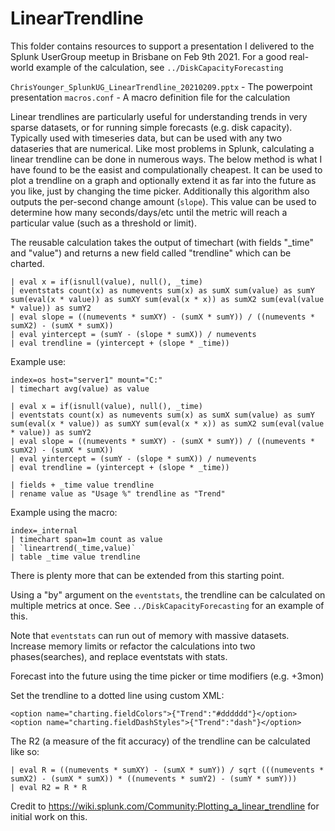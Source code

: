 # LinearTrendline

This folder contains resources to support a presentation I delivered to the Splunk UserGroup meetup in Brisbane on Feb 9th 2021.  For a good real-world example of the calculation, see `../DiskCapacityForecasting`

`ChrisYounger_SplunkUG_LinearTrendline_20210209.pptx` - The powerpoint presentation
`macros.conf` - A macro definition file for the calculation

Linear trendlines are particularly useful for understanding trends in very sparse datasets, or for running simple forecasts (e.g. disk capacity). Typically used with timeseries data, but can be used with any two dataseries that are numerical. Like most problems in Splunk, calculating a linear trendline can be done in numerous ways. The below method is what I have found to be the easist and compulationally cheapest. It can be used to plot a trendline on a graph and optionally extend it as far into the future as you like, just by changing the time picker. Additionally this algorithm also outputs the per-second change amount (`slope`). This value can be used to determine how many seconds/days/etc until the metric will reach a particular value (such as a threshold or limit). 

The reusable calculation takes the output of timechart (with fields "_time" and "value") and returns a new field called "trendline" which can be charted.

```
| eval x = if(isnull(value), null(), _time)
| eventstats count(x) as numevents sum(x) as sumX sum(value) as sumY sum(eval(x * value)) as sumXY sum(eval(x * x)) as sumX2 sum(eval(value * value)) as sumY2
| eval slope = ((numevents * sumXY) - (sumX * sumY)) / ((numevents * sumX2) - (sumX * sumX)) 
| eval yintercept = (sumY - (slope * sumX)) / numevents 
| eval trendline = (yintercept + (slope * _time)) 
```

Example use:

```
index=os host="server1" mount="C:"
| timechart avg(value) as value 

| eval x = if(isnull(value), null(), _time)
| eventstats count(x) as numevents sum(x) as sumX sum(value) as sumY sum(eval(x * value)) as sumXY sum(eval(x * x)) as sumX2 sum(eval(value * value)) as sumY2
| eval slope = ((numevents * sumXY) - (sumX * sumY)) / ((numevents * sumX2) - (sumX * sumX)) 
| eval yintercept = (sumY - (slope * sumX)) / numevents 
| eval trendline = (yintercept + (slope * _time)) 

| fields + _time value trendline
| rename value as "Usage %" trendline as "Trend"
```

Example using the macro:

```
index=_internal 
| timechart span=1m count as value 
| `lineartrend(_time,value)` 
| table _time value trendline
```


There is plenty more that can be extended from this starting point. 

Using a "by" argument on the `eventstats`, the trendline can be calculated on multiple metrics at once. See `../DiskCapacityForecasting` for an example of this.

Note that `eventstats` can run out of memory with massive datasets. Increase memory limits or refactor the calculations into two phases(searches), and replace eventstats with stats.

Forecast into the future using the time picker or time modifiers (e.g. +3mon)

Set the trendline to a dotted line using custom XML:
```
<option name="charting.fieldColors">{"Trend":"#dddddd"}</option>
<option name="charting.fieldDashStyles">{"Trend":"dash"}</option>
```

The R2 (a measure of the fit accuracy) of the trendline can be calculated like so:
```
| eval R = ((numevents * sumXY) - (sumX * sumY)) / sqrt (((numevents * sumX2) - (sumX * sumX)) * ((numevents * sumY2) - (sumY * sumY))) 
| eval R2 = R * R
```


Credit to https://wiki.splunk.com/Community:Plotting_a_linear_trendline for initial work on this. 